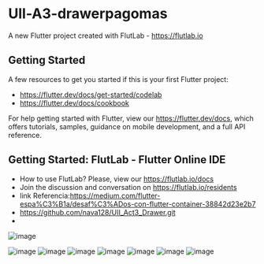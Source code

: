 # Ull-A3-drawerpagomas

A new Flutter project created with FlutLab - https://flutlab.io

## Getting Started

A few resources to get you started if this is your first Flutter project:

- https://flutter.dev/docs/get-started/codelab
- https://flutter.dev/docs/cookbook

For help getting started with Flutter, view our
https://flutter.dev/docs, which offers tutorials,
samples, guidance on mobile development, and a full API reference.

## Getting Started: FlutLab - Flutter Online IDE

- How to use FlutLab? Please, view our https://flutlab.io/docs
- Join the discussion and conversation on https://flutlab.io/residents
- link Referencia:https://medium.com/flutter-espa%C3%B1a/desaf%C3%ADos-con-flutter-container-38842d23e2b7
- https://github.com/nava128/UII_Act3_Drawer.git
- 
![image](https://github.com/AvitiaD128/uII_act3_1212/assets/143744078/35215775-4e3c-4826-9be5-991c92f71e6c)

![image](https://github.com/AvitiaD128/uII_act3_1212/assets/143744078/9744b6bb-c654-4574-b669-46bb273bf63e)
![image](https://github.com/AvitiaD128/uII_act3_1212/assets/143744078/80c83d87-7f37-49e9-985a-c6fca748e8ed)
![image](https://github.com/AvitiaD128/uII_act3_1212/assets/143744078/3e667b99-3921-42e6-a78b-49342203bdad)
![image](https://github.com/AvitiaD128/uII_act3_1212/assets/143744078/a022cc28-384f-45c6-993a-def6764bf521)
![image](https://github.com/AvitiaD128/uII_act3_1212/assets/143744078/8e62cd1f-e189-4316-b341-3c69524708ba)
![image](https://github.com/AvitiaD128/uII_act3_1212/assets/143744078/8333dd87-8a3f-4daf-b840-6440ddd720aa)
![image](https://github.com/AvitiaD128/uII_act3_1212/assets/143744078/8d3ef8fe-a96c-4580-aca1-2a825315d028)

